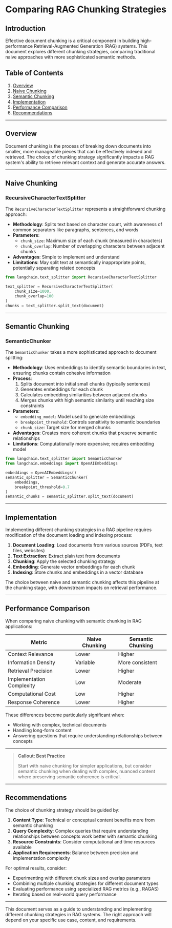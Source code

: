 # Comparing RAG Chunking Strategies

## Introduction

Effective document chunking is a critical component in building high-performance Retrieval-Augmented Generation (RAG) systems. This document explores different chunking strategies, comparing traditional naive approaches with more sophisticated semantic methods.

## Table of Contents

1. [Overview](#overview)
2. [Naive Chunking](#naive-chunking)
3. [Semantic Chunking](#semantic-chunking)
4. [Implementation](#implementation)
5. [Performance Comparison](#performance-comparison)
6. [Recommendations](#recommendations)

---

## Overview

Document chunking is the process of breaking down documents into smaller, more manageable pieces that can be effectively indexed and retrieved. The choice of chunking strategy significantly impacts a RAG system's ability to retrieve relevant context and generate accurate answers.

---

## Naive Chunking

### RecursiveCharacterTextSplitter

The `RecursiveCharacterTextSplitter` represents a straightforward chunking approach:

- **Methodology**: Splits text based on character count, with awareness of common separators like paragraphs, sentences, and words
- **Parameters**: 
  - `chunk_size`: Maximum size of each chunk (measured in characters)
  - `chunk_overlap`: Number of overlapping characters between adjacent chunks
- **Advantages**: Simple to implement and understand
- **Limitations**: May split text at semantically inappropriate points, potentially separating related concepts

```python
from langchain.text_splitter import RecursiveCharacterTextSplitter

text_splitter = RecursiveCharacterTextSplitter(
    chunk_size=1000,
    chunk_overlap=100
)
chunks = text_splitter.split_text(document)
```

---

## Semantic Chunking

### SemanticChunker

The `SemanticChunker` takes a more sophisticated approach to document splitting:

- **Methodology**: Uses embeddings to identify semantic boundaries in text, ensuring chunks contain cohesive information
- **Process**:
  1. Splits document into initial small chunks (typically sentences)
  2. Generates embeddings for each chunk
  3. Calculates embedding similarities between adjacent chunks
  4. Merges chunks with high semantic similarity until reaching size constraints
- **Parameters**:
  - `embedding_model`: Model used to generate embeddings
  - `breakpoint_threshold`: Controls sensitivity to semantic boundaries
  - `chunk_size`: Target size for merged chunks
- **Advantages**: Creates more coherent chunks that preserve semantic relationships
- **Limitations**: Computationally more expensive; requires embedding model

```python
from langchain.text_splitter import SemanticChunker
from langchain.embeddings import OpenAIEmbeddings

embeddings = OpenAIEmbeddings()
semantic_splitter = SemanticChunker(
    embeddings,
    breakpoint_threshold=0.7
)
semantic_chunks = semantic_splitter.split_text(document)
```

---

## Implementation

Implementing different chunking strategies in a RAG pipeline requires modification of the document loading and indexing process:

1. **Document Loading**: Load documents from various sources (PDFs, text files, websites)
2. **Text Extraction**: Extract plain text from documents
3. **Chunking**: Apply the selected chunking strategy
4. **Embedding**: Generate vector embeddings for each chunk
5. **Indexing**: Store chunks and embeddings in a vector database

The choice between naive and semantic chunking affects this pipeline at the chunking stage, with downstream impacts on retrieval performance.

---

## Performance Comparison

When comparing naive chunking with semantic chunking in RAG applications:

| Metric | Naive Chunking | Semantic Chunking |
|--------|---------------|-------------------|
| Context Relevance | Lower | Higher |
| Information Density | Variable | More consistent |
| Retrieval Precision | Lower | Higher |
| Implementation Complexity | Low | Moderate |
| Computational Cost | Low | Higher |
| Response Coherence | Lower | Higher |

These differences become particularly significant when:
- Working with complex, technical documents
- Handling long-form content
- Answering questions that require understanding relationships between concepts

---

> **Callout: Best Practice**
>
> Start with naive chunking for simpler applications, but consider semantic chunking when dealing with complex, nuanced content where preserving semantic coherence is critical.

---

## Recommendations

The choice of chunking strategy should be guided by:

1. **Content Type**: Technical or conceptual content benefits more from semantic chunking
2. **Query Complexity**: Complex queries that require understanding relationships between concepts work better with semantic chunking
3. **Resource Constraints**: Consider computational and time resources available
4. **Application Requirements**: Balance between precision and implementation complexity

For optimal results, consider:
- Experimenting with different chunk sizes and overlap parameters
- Combining multiple chunking strategies for different document types
- Evaluating performance using specialized RAG metrics (e.g., RAGAS)
- Iterating based on real-world query performance

---

This document serves as a guide to understanding and implementing different chunking strategies in RAG systems. The right approach will depend on your specific use case, content, and requirements. 